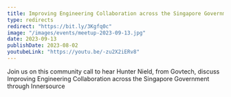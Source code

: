 ```yaml
---
title: Improving Engineering Collaboration across the Singapore Government through Innersource
type: redirects
redirect: "https://bit.ly/3Kgfq0c"
image: "/images/events/meetup-2023-09-13.jpg"
date: 2023-09-13
publishDate: 2023-08-02
youtubeLink: "https://youtu.be/-zu2X2iERv8"
---
```


Join us on this community call to hear Hunter Nield, from Govtech, discuss Improving Engineering Collaboration across the Singapore Government through Innersource

